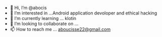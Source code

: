 - 👋 Hi, I’m @abocis
- 👀 I’m interested in ...Android application devoloper and ethical hacking
- 🌱 I’m currently learning ... klotin
- 💞️ I’m looking to collaborate on ...
- 📫 How to reach me ... aboucisse22@gmail.com

<!---
abocis/abocis is a ✨ special ✨ repository because its `README.md` (this file) appears on your GitHub profile.
You can click the Preview link to take a look at your changes.
--->
